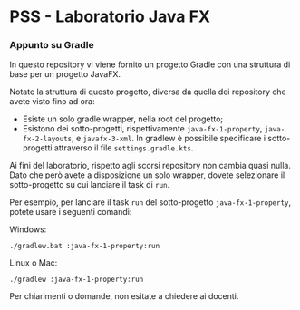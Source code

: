 # PSS - Laboratorio Java FX

### Appunto su Gradle

In questo repository vi viene fornito un progetto Gradle con una struttura di base per un progetto JavaFX.

Notate la struttura di questo progetto, diversa da quella dei repository che avete visto fino ad ora:

- Esiste un solo gradle wrapper, nella root del progetto;
- Esistono dei sotto-progetti, rispettivamente `java-fx-1-property`, `java-fx-2-layouts`, e `javafx-3-xml`.
In gradlew è possibile specificare i sotto-progetti attraverso il file `settings.gradle.kts`.


Ai fini del laboratorio, rispetto agli scorsi repository non cambia quasi nulla.
Dato che però avete a disposizione un solo wrapper,
dovete selezionare il sotto-progetto su cui lanciare il task di `run`.

Per esempio, per lanciare il task `run` del sotto-progetto `java-fx-1-property`, potete usare i seguenti comandi:

Windows:
```shell
./gradlew.bat :java-fx-1-property:run
```

Linux o Mac:
```shell
./gradlew :java-fx-1-property:run
```

Per chiarimenti o domande, non esitate a chiedere ai docenti.
